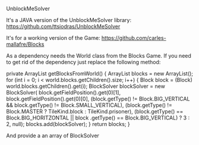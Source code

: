 UnblockMeSolver

It's a JAVA version of the UnblockMeSolver library: https://github.com/ttsiodras/UnblockMeSolver

It's for a working version of the Game: https://github.com/carles-mallafre/Blocks

As a dependency needs the World class from the Blocks Game.
If you need to get rid of the dependency just replace the following method:

private ArrayList<BlockSolver> getBlocksFromWorld() {
	ArrayList<BlockSolver> blocks = new ArrayList<BlockSolver>();
	for (int i = 0; i < world.blocks.getChildren().size; i++) {
		Block block = (Block) world.blocks.getChildren().get(i);
		BlockSolver blockSolver = new BlockSolver(
				block.getFieldPosition().get(0)[1],
				block.getFieldPosition().get(0)[0],
				(block.getType() != Block.BIG_VERTICAL && block.getType() != Block.SMALL_VERTICAL),
				(block.getType() != Block.MASTER ? TileKind.block
						: TileKind.prisoner),
				(block.getType() == Block.BIG_HORITZONTAL || block
						.getType() == Block.BIG_VERTICAL) ? 3 : 2, null);
		blocks.add(blockSolver);
	}
	return blocks;
}

And provide a an array of BlockSolver